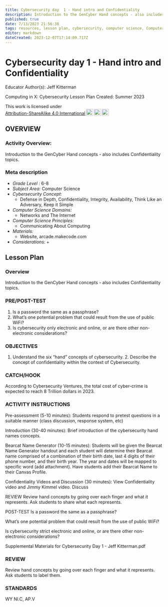 ```yaml
---
title: Cybersecurity day  1 - Hand intro and Confidentiality
description: Introduction to the GenCyber Hand concepts - also includes Confidentiality topics.
published: true
date: 7/13/2023 21:56:38
tags: resources, lesson plan, cybersecurity, computer science, Computer Science 
editor: markdown
dateCreated: 2023-12-07T17:14:09.717Z
---
```

# Cybersecurity day  1 - Hand intro and Confidentiality


Educator Author(s): Jeff Kitterman


Computing in X: Cybersecurity Lesson Plan 
Created: Summer 2023


<p xmlns:cc="http://creativecommons.org/ns#" >This work is licensed under <a href="http://creativecommons.org/licenses/by-sa/4.0/?ref=chooser-v1" target="_blank" rel="license noopener noreferrer" style="display:inline-block;">Attribution-ShareAlike 4.0 International<img style="height:22px!important;margin-left:3px;vertical-align:text-bottom;" src="https://mirrors.creativecommons.org/presskit/icons/cc.svg?ref=chooser-v1"><img style="height:22px!important;margin-left:3px;vertical-align:text-bottom;" src="https://mirrors.creativecommons.org/presskit/icons/by.svg?ref=chooser-v1"><img style="height:22px!important;margin-left:3px;vertical-align:text-bottom;" src="https://mirrors.creativecommons.org/presskit/icons/sa.svg?ref=chooser-v1"></a></p>





## OVERVIEW


### Activity Overview:  
Introduction to the GenCyber Hand concepts - also includes Confidentiality topics.


### Meta description
+ *Grade Level :* 6-8 
+ *Subject Area:* Computer Science 
+ *Cybersecurity Concept:* 
   + Defense in Depth, Confidentiality, Integrity, Availability, Think Like an Adversary, Keep it Simple
+ *Computer Science Domains:*
   + Networks and The Internet
+ *Computer Science Principles:*
   + Communicating About Computing
+ *Materials:* 
   + Website, arcade.makecode.com
+ *Considerations:*
   + 


## Lesson Plan
### Overview
Introduction to the GenCyber Hand concepts - also includes Confidentiality topics.


### PRE/POST-TEST
1. Is a password the same as a passphrase?
2. What’s one potential problem that could result from the use of public WiFi?
3. Is cybersecurity only electronic and online, or are there other non-electronic considerations?


### OBJECTIVES
1. Understand the six “hand” concepts of cybersecurity. 2. Describe the concept of confidentiality within the context of Cybersecurity.


### CATCH/HOOK
According to Cybersecurity Ventures, the total cost of cyber-crime is expected to reach 8 Trillion dollars in 2023.


### ACTIVITY INSTRUCTIONS
Pre-assessment (5-10 minutes): Students respond to pretest questions in a suitable manner (class discussion, response system, etc)


Introduction (30-40 minutes): Brief introduction of the cybersecurity hand names concepts.


Bearcat Name Generator (10-15 minutes): Students will be given the Bearcat Name Generator handout and each student will determine their Bearcat name comprised of a combination of their birth date, last 4 digits of their phone number, and their birth year. The year and dates will be mapped to specific word (add attachment). Have students add their Bearcat Name to their Canvas Profile.


Confidentiality Videos and Discussion (30 minutes): View Confidentiality video and Jimmy Kimmel video. Discuss


REVIEW
Review hand concepts by going over each finger and what it represents. Ask students to share what each represents.


POST-TEST
Is a password the same as a passphrase?


What’s one potential problem that could result from the use of public WiFi?


Is cybersecurity strict electronic and online, or are there other non-electronic  considerations?


Supplemental Materials for Cybersecurity Day  1 - Jeff Kitterman.pdf


### REVIEW
Review hand concepts by going over each finger and what it represents. Ask students to label them.


### STANDARDS        


WY
NI.C, AP.V